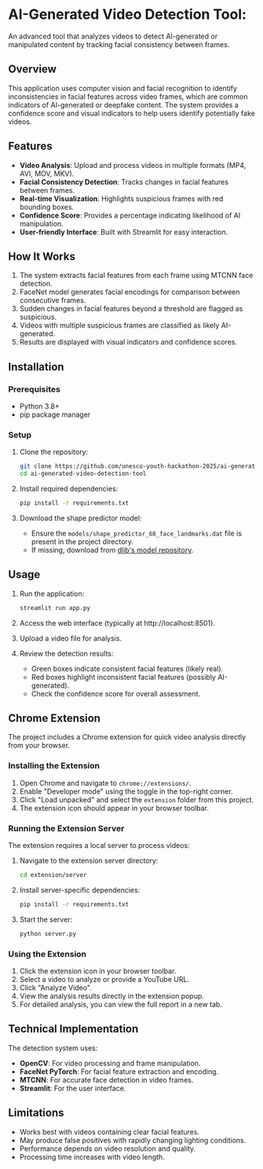 # AI-Generated Video Detection Tool:

An advanced tool that analyzes videos to detect AI-generated or manipulated content by tracking facial consistency between frames.

## Overview

This application uses computer vision and facial recognition to identify inconsistencies in facial features across video frames, which are common indicators of AI-generated or deepfake content. The system provides a confidence score and visual indicators to help users identify potentially fake videos.

## Features

- **Video Analysis**: Upload and process videos in multiple formats (MP4, AVI, MOV, MKV).
- **Facial Consistency Detection**: Tracks changes in facial features between frames.
- **Real-time Visualization**: Highlights suspicious frames with red bounding boxes.
- **Confidence Score**: Provides a percentage indicating likelihood of AI manipulation.
- **User-friendly Interface**: Built with Streamlit for easy interaction.

## How It Works

1. The system extracts facial features from each frame using MTCNN face detection.
2. FaceNet model generates facial encodings for comparison between consecutive frames.
3. Sudden changes in facial features beyond a threshold are flagged as suspicious.
4. Videos with multiple suspicious frames are classified as likely AI-generated.
5. Results are displayed with visual indicators and confidence scores.

## Installation

### Prerequisites

- Python 3.8+
- pip package manager

### Setup

1. Clone the repository:
   ```bash
   git clone https://github.com/unesco-youth-hackathon-2025/ai-generated-video-detection-tool.git
   cd ai-generated-video-detection-tool
   ```

2. Install required dependencies:
   ```bash
   pip install -r requirements.txt
   ```

3. Download the shape predictor model:
   - Ensure the `models/shape_predictor_68_face_landmarks.dat` file is present in the project directory.
   - If missing, download from [dlib's model repository](http://dlib.net/files/shape_predictor_68_face_landmarks.dat.bz2).

## Usage

1. Run the application:
   ```bash
   streamlit run app.py
   ```

2. Access the web interface (typically at http://localhost:8501).

3. Upload a video file for analysis.

4. Review the detection results:
   - Green boxes indicate consistent facial features (likely real).
   - Red boxes highlight inconsistent facial features (possibly AI-generated).
   - Check the confidence score for overall assessment.

## Chrome Extension

The project includes a Chrome extension for quick video analysis directly from your browser.

### Installing the Extension

1. Open Chrome and navigate to `chrome://extensions/`.
2. Enable "Developer mode" using the toggle in the top-right corner.
3. Click "Load unpacked" and select the `extension` folder from this project.
4. The extension icon should appear in your browser toolbar.

### Running the Extension Server

The extension requires a local server to process videos:

1. Navigate to the extension server directory:
   ```bash
   cd extension/server
   ```

2. Install server-specific dependencies:
   ```bash
   pip install -r requirements.txt
   ```

3. Start the server:
   ```bash
   python server.py
   ```

### Using the Extension

1. Click the extension icon in your browser toolbar.
2. Select a video to analyze or provide a YouTube URL.
3. Click "Analyze Video".
4. View the analysis results directly in the extension popup.
5. For detailed analysis, you can view the full report in a new tab.

## Technical Implementation

The detection system uses:
- **OpenCV**: For video processing and frame manipulation.
- **FaceNet PyTorch**: For facial feature extraction and encoding.
- **MTCNN**: For accurate face detection in video frames.
- **Streamlit**: For the user interface.

## Limitations

- Works best with videos containing clear facial features.
- May produce false positives with rapidly changing lighting conditions.
- Performance depends on video resolution and quality.
- Processing time increases with video length.